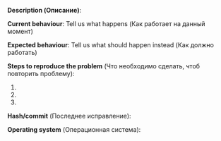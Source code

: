 **Description (Описание)**:

**Current behaviour**: Tell us what happens (Как работает на данный момент)

**Expected behaviour**: Tell us what should happen instead (Как должно работать)

**Steps to reproduce the problem** (Что необходимо сделать, чтоб повторить проблему):

1. 
2. 
3. 

**Hash/commit** (Последнее исправление):  

**Operating system** (Операционная система):  


[//]: # (This template is for problem reports, for other type of reports edit it accordingly)
[//]: # (If this is a crash report, include the crashlog with https://gist.github.com/)
